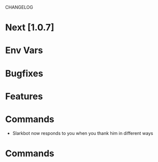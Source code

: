 
CHANGELOG


# Next [1.0.7]

# Env Vars

# Bugfixes

# Features

# Commands
- Slarkbot now responds to you when you thank him in different ways
# Commands
